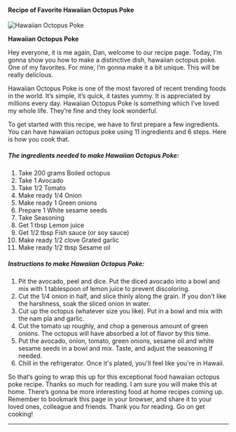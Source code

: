             

#### Recipe of Favorite Hawaiian Octopus Poke

![Hawaiian Octopus Poke](https://img-global.cpcdn.com/recipes/5257398068445184/751x532cq70/hawaiian-octopus-poke-recipe-main-photo.jpg)

**Hawaiian Octopus Poke**

Hey everyone, it is me again, Dan, welcome to our recipe page. Today, I’m gonna show you how to make a distinctive dish, hawaiian octopus poke. One of my favorites. For mine, I’m gonna make it a bit unique. This will be really delicious.

Hawaiian Octopus Poke is one of the most favored of recent trending foods in the world. It’s simple, it’s quick, it tastes yummy. It is appreciated by millions every day. Hawaiian Octopus Poke is something which I’ve loved my whole life. They’re fine and they look wonderful.

To get started with this recipe, we have to first prepare a few ingredients. You can have hawaiian octopus poke using 11 ingredients and 6 steps. Here is how you cook that.

##### The ingredients needed to make Hawaiian Octopus Poke:

1.  Take 200 grams Boiled octopus
2.  Take 1 Avocado
3.  Take 1/2 Tomato
4.  Make ready 1/4 Onion
5.  Make ready 1 Green onions
6.  Prepare 1 White sesame seeds
7.  Take Seasoning
8.  Get 1 tbsp Lemon juice
9.  Get 1/2 tbsp Fish sauce (or soy sauce)
10.  Make ready 1/2 clove Grated garlic
11.  Make ready 1/2 tbsp Sesame oil

##### Instructions to make Hawaiian Octopus Poke:

1.  Pit the avocado, peel and dice. Put the diced avocado into a bowl and mix with 1 tablespoon of lemon juice to prevent discoloring.
2.  Cut the 1/4 onion in half, and slice thinly along the grain. If you don't like the harshness, soak the sliced onion in water.
3.  Cut up the octopus (whatever size you like). Put in a bowl and mix with the nam pla and garlic.
4.  Cut the tomato up roughly, and chop a generous amount of green onions. The octopus will have absorbed a lot of flavor by this time.
5.  Put the avocado, onion, tomato, green onions, sesame oil and white sesame seeds in a bowl and mix. Taste, and adjust the seasoning if needed.
6.  Chill in the refrigerator. Once it's plated, you'll feel like you're in Hawaii.

So that’s going to wrap this up for this exceptional food hawaiian octopus poke recipe. Thanks so much for reading. I am sure you will make this at home. There’s gonna be more interesting food at home recipes coming up. Remember to bookmark this page in your browser, and share it to your loved ones, colleague and friends. Thank you for reading. Go on get cooking!

* * *
